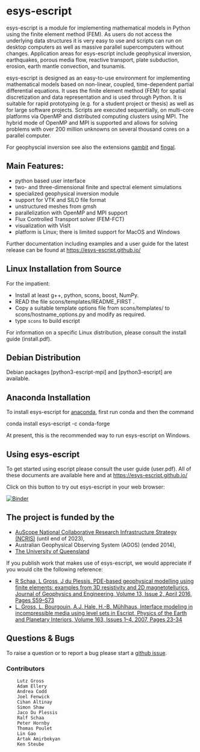 
# esys-escript 

esys-escript is a module for implementing mathematical models in Python using the finite element method (FEM).  As users do not access the underlying data structures it is very easy to use and scripts can run on desktop computers as well as massive parallel supercomputers without changes. Application areas for esys-escript include geophysical inversion, earthquakes, porous media flow, reactive transport, plate subduction, erosion, earth mantle convection, and tsunamis.

esys-escript is designed as an easy-to-use environment for implementing mathematical models based on non-linear, coupled, time-dependent partial differential equations. It uses the finite element method (FEM) for spatial discretization and data representation and is used through Python. It is suitable for rapid prototyping (e.g. for a student project or thesis) as well as for large software projects. Scripts are executed sequentially, on multi-core platforms via OpenMP and distributed computing clusters using MPI. The hybrid mode of OpenMP and MPI is supported and allows for solving problems with over 200 million unknowns on several thousand cores on a parallel computer.

For geophyscial inversion see also the extensions [gambit](https://github.com/AndreaCodd/gambit) and [fingal](https://github.com/LutzGross/fingal).


## Main Features:

- python based user interface
- two- and three-dimensional finite and spectral element simulations
- specialized geophysical inversion module
- support for VTK and SILO file format
- unstructured meshes from gmsh
- parallelization with OpenMP and MPI support
- Flux Controlled Transport solver (FEM-FCT)
- visualization with VisIt
- platform is Linux; there is limited support for MacOS and Windows  

Further documentation including examples and a user guide for the latest release can be found at
https://esys-escript.github.io/

## Linux Installation from Source

For the impatient:

- Install at least g++, python, scons, boost, NumPy.
- READ the file scons/templates/README_FIRST .
- Copy a suitable template options file from scons/templates/ to scons/hostname_options.py and modify as required.
- type `scons` to build escript

For information on a specific Linux distribution, please consult the install guide (install.pdf).

## Debian Distribution 

Debian packages [python3-escript-mpi] and [python3-escript] are available.

## Anaconda Installation

To install esys-escript for [anaconda](https://www.anaconda.com), first run conda and then the command

conda install esys-escript -c conda-forge

At present, this is the recommended way to run esys-escript on Windows.

## Using esys-escript

To get started using escript please consult the user guide (user.pdf). 
All of these documents are available here and at https://esys-escript.github.io/

Click on this button to try out esys-escript in your web browser:

[![Binder](https://mybinder.org/badge_logo.svg)](https://mybinder.org/v2/gh/esys-escript/esys-escript.github.io/HEAD)


## The project is funded by the
   - [AuScope National Collaborative Research Infrastructure Strategy (NCRIS)](https://www.auscope.org.au/) (until end of 2023),
   - Australian Geophysical Observing System (AGOS) (ended 2014),
   - [The University of Queensland](https://www.uq.edu.au)

If you publish work that makes use of esys-escript, we would appreciate if you would cite the following reference:

- [R Schaa, L Gross, J du Plessis, PDE-based geophysical modelling using finite elements: examples from 3D resistivity and 2D magnetotellurics, Journal of Geophysics and Engineering, Volume 13, Issue 2, April 2016, Pages S59–S73](https://doi.org/10.1088/1742-2132/13/2/S59)
- [L. Gross, L. Bourgouin, A.J. Hale, H.-B. Mühlhaus,
Interface modeling in incompressible media using level sets in Escript,
Physics of the Earth and Planetary Interiors,
Volume 163, Issues 1–4, 2007,
Pages 23-34](doi:10.1016/j.pepi.2007.04.004)

## Questions & Bugs 

To raise a question or to report a bug please start a [github issue](https://github.com/esys-escript/esys-escript.github.io/issues).

### Contributors
        Lutz Gross
        Adam Ellery
        Andrea Codd
        Joel Fenwick
        Cihan Altinay
        Simon Shaw
        Jaco Du Plessis
        Ralf Schaa
        Peter Hornby
        Thomas Poulet
        Lin Gao
        Artak Amirbekyan
        Ken Steube

